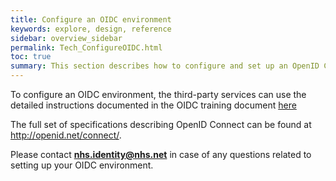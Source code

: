 ```yaml
---
title: Configure an OIDC environment
keywords: explore, design, reference
sidebar: overview_sidebar
permalink: Tech_ConfigureOIDC.html
toc: true
summary: This section describes how to configure and set up an OpenID Connect client
---
```


To configure an OIDC environment, the third-party services can use the detailed instructions documented in the OIDC training document [here](docs/NHSIdentityOIDCTraining.docx)

The full set of specifications describing OpenID Connect can be found at <http://openid.net/connect/>.

Please contact **nhs.identity@nhs.net** in case of any questions related to setting up your OIDC environment.
